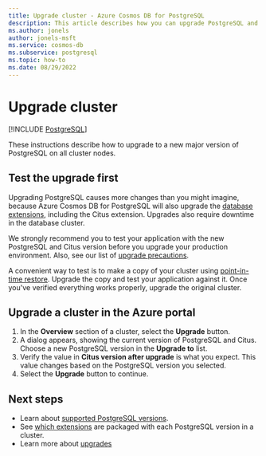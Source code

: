 ```yaml
---
title: Upgrade cluster - Azure Cosmos DB for PostgreSQL
description: This article describes how you can upgrade PostgreSQL and Citus in Azure Cosmos DB for PostgreSQL.
ms.author: jonels
author: jonels-msft
ms.service: cosmos-db
ms.subservice: postgresql
ms.topic: how-to
ms.date: 08/29/2022
---
```


# Upgrade cluster

[!INCLUDE [PostgreSQL](../includes/appliesto-postgresql.md)]

These instructions describe how to upgrade to a new major version of PostgreSQL
on all cluster nodes.

## Test the upgrade first

Upgrading PostgreSQL causes more changes than you might imagine, because
Azure Cosmos DB for PostgreSQL will also upgrade the [database
extensions](reference-extensions.md), including the Citus extension. Upgrades
also require downtime in the database cluster.

We strongly recommend you to test your application with the new PostgreSQL and
Citus version before you upgrade your production environment.  Also, see
our list of [upgrade precautions](concepts-upgrade.md).

A convenient way to test is to make a copy of your cluster using
[point-in-time restore](concepts-backup.md#restore). Upgrade the
copy and test your application against it. Once you've verified everything
works properly, upgrade the original cluster.

## Upgrade a cluster in the Azure portal

1. In the **Overview** section of a cluster, select the
   **Upgrade** button.
1. A dialog appears, showing the current version of PostgreSQL and Citus.
   Choose a new PostgreSQL version in the **Upgrade to** list.
1. Verify the value in **Citus version after upgrade** is what you expect.
   This value changes based on the PostgreSQL version you selected.
1. Select the **Upgrade** button to continue.

## Next steps

* Learn about [supported PostgreSQL versions](reference-versions.md).
* See [which extensions](reference-extensions.md) are packaged with
  each PostgreSQL version in a cluster.
* Learn more about [upgrades](concepts-upgrade.md)
